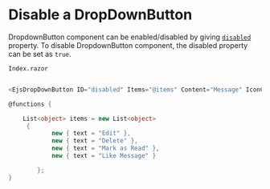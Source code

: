 # Disable a DropDownButton

DropdownButton component can be enabled/disabled by giving [`disabled`](https://help.syncfusion.com/cr/cref_files/aspnetcore-blazor/Syncfusion.EJ2.RazorComponents~Syncfusion.EJ2.RazorComponents.SplitButtons.EjsDropDownButton~Disabled.html) property.
To disable DropdownButton component, the disabled property can be set as `true`.

`Index.razor`

```csharp

<EjsDropDownButton ID="disabled" Items="@items" Content="Message" IconCss="e-icons e-search" Disabled="true"></EjsDropDownButton>

@functions {

    List<object> items = new List<object>
     {
            new { text = "Edit" },
            new { text = "Delete" },
            new { text = "Mark as Read" },
            new { text = "Like Message" }

        };
}
  ```